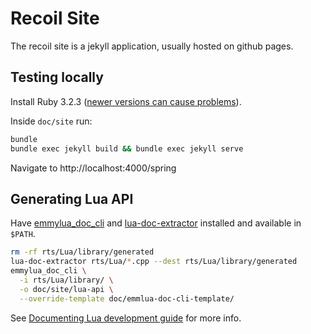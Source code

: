# Recoil Site

The recoil site is a jekyll application, usually hosted on github pages.

## Testing locally

Install Ruby 3.2.3 ([newer versions can cause problems](https://stackoverflow.com/a/77896791/317135)).

Inside `doc/site` run:

```bash
bundle
bundle exec jekyll build && bundle exec jekyll serve
```

Navigate to http://localhost:4000/spring

## Generating Lua API

Have [emmylua_doc_cli](https://github.com/CppCXY/emmylua-analyzer-rust/tree/main/crates/emmylua_doc_cli) and [lua-doc-extractor](https://github.com/rhys-vdw/lua-doc-extractor) installed and available in `$PATH`.

```bash
rm -rf rts/Lua/library/generated
lua-doc-extractor rts/Lua/*.cpp --dest rts/Lua/library/generated
emmylua_doc_cli \
  -i rts/Lua/library/ \
  -o doc/site/lua-api \
  --override-template doc/emmlua-doc-cli-template/
```

See [Documenting Lua development guide](development/documenting-lua.markdown) for more info.
